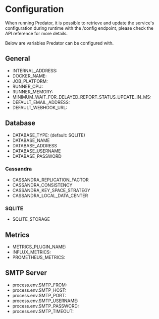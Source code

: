 # Configuration

When running Predator, it is possible to retrieve and update the service's configuration 
during runtime with the /config endpoint, please check the API reference for more details.

Below are variables Predator can be configured with. 

## General
- INTERNAL_ADDRESS:  
- DOCKER_NAME: 
- JOB_PLATFORM: 
- RUNNER_CPU: 
- RUNNER_MEMORY: 
- MINIMUM_WAIT_FOR_DELAYED_REPORT_STATUS_UPDATE_IN_MS: 
- DEFAULT_EMAIL_ADDRESS: 
- DEFAULT_WEBHOOK_URL: 

## Database
- DATABASE_TYPE: (default: SQLITE)
- DATABASE_NAME
- DATABASE_ADDRESS
- DATABASE_USERNAME
- DATABASE_PASSWORD

### Cassandra
- CASSANDRA_REPLICATION_FACTOR
- CASSANDRA_CONSISTENCY
- CASSANDRA_KEY_SPACE_STRATEGY
- CASSANDRA_LOCAL_DATA_CENTER

### SQLITE
- SQLITE_STORAGE

## Metrics
- METRICS_PLUGIN_NAME: 
- INFLUX_METRICS: 
- PROMETHEUS_METRICS: 

## SMTP Server
- process.env.SMTP_FROM:
- process.env.SMTP_HOST:
- process.env.SMTP_PORT:
- process.env.SMTP_USERNAME:
- process.env.SMTP_PASSWORD:
- process.env.SMTP_TIMEOUT:


